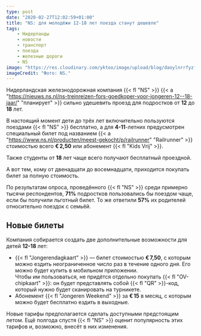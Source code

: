 ```yaml
---
type: post
date: "2020-02-27T12:02:59+01:00"
title: "NS: для молодёжи 12-18 лет поезда станут дешевле"
tags:
    - Нидерланды
    - новости
    - транспорт
    - поезда
    - железные дороги
    - NS
image: "https://res.cloudinary.com/yktoo/image/upload/blog/daoylnrrfyzfjmsyws0n.jpg"
imageCredit: "Фото: NS."
---
```


Нидерландская железнодорожная компания {{< fl "NS" >}} {{< a "https://nieuws.ns.nl/ns-treinreizen-fors-goedkoper-voor-jongeren-12--18-jaar/" "планирует" >}} сильно удешевить проезд для подростков от **12** до **18** лет.

В настоящий момент дети до трёх лет включительно пользуются поездами {{< fl "NS" >}} бесплатно, а для **4-11**-летних предусмотрен специальный билет под названием {{< a "https://www.ns.nl/producten/meest-gekocht/p/railrunner" "Railrunner" >}} стоимостью всего **€ 2,50** или абонемент {{< fl "Kids Vrij" >}}.

<!--more-->

Также студенты от **18** лет чаще всего получают бесплатный проездной.

А вот тем, кому от двенадцати до восемнадцати, приходится покупать билет за полную стоимость.

По результатам опроса, проведённого {{< fl "NS" >}} среди примерно тысячи респондентов, **71%** подростков пользовались бы поездом чаще, если бы получили льготный билет. То же ответили **57%** их родителей относительно поездок с семьёй.

## Новые билеты

Компания собирается создать две дополнительные возможности для детей **12-18** лет:

* {{< fl "Jongerendagkaart" >}} — билет стоимостью **€ 7,50**, с которым можно ездить неограниченное число раз в течение одного дня. Его можно будет купить в мобильном приложении.\
Чтобы им пользоваться, не придётся отдельно покупать {{< fl "OV-chipkaart" >}}: он будет представлять собой {{< fl "QR" >}}-код, который нужно будет сканировать на турникете.
* Абонемент {{< fl "Jongeren Weekend" >}} за **€ 15** в месяц, с которым можно будет бесплатно ездить в выходные.

Новые тарифы предполагается сделать доступными предстоящим летом. Ещё полгода спустя {{< fl "NS" >}} оценит популярность этих тарифов и, возможно, внесёт в них изменения.